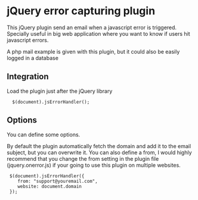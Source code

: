 # jQuery error capturing plugin

This jQuery plugin send an email when a javascript error is triggered. 
Specially useful in big web application where you want to know if users hit javascript errors.

A php mail example is given with this plugin, but it could also be easily logged in a database 

## Integration

Load the plugin just after the jQuery library

      $(document).jsErrorHandler();



## Options

You can define some options.

By default the plugin automatically fetch the domain and add it to the email subject, but you can overwrite it.
You can also define a from, I would highly recommend that you change the from setting in the plugin file (jquery.onerror.js)  if your going to use this plugin on multiple websites.

     $(document).jsErrorHandler({
        from: "support@youremail.com",
		website: document.domain
     });
